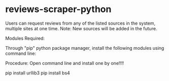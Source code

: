 # reviews-scraper-python
Users can request reviews from any of the listed sources in the system, multiple sites at one time.   Note: New sources will be added in the future.

Modules Required:

Through "pip" python package manager, install the following modules using command line:

Procedure: Open command line and install one by one!!!!

pip install urllib3
pip install bs4
